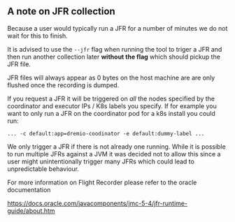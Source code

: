 ## A note on JFR collection

Because a user would typically run a JFR for a number of minutes we do not wait for this to finish. 

It is advised to use the `--jfr` flag when running the tool to triger a JFR and then run another collection later **without the flag** which should pickup the JFR file. 

JFR files will always appear as 0 bytes on the host machine are are only flushed once the recording is dumped. 

If you request a JFR it will be triggered on _all_ the nodes specified by the coordinator and executor IPs / K8s labels you specify. If for example you want to only run a JFR on the coordinator pod for a k8s install you could run:

`... -c default:app=dremio-coodinator -e default:dummy-label ...`

We only trigger a JFR if there is not already one running. While it is possible to run multiple JFRs against a JVM it was decided not to allow this since a user might unintentionally trigger many JFRs which could lead to unpredictable behaviour. 

For more information on Flight Recorder please refer to the oracle documentation

https://docs.oracle.com/javacomponents/jmc-5-4/jfr-runtime-guide/about.htm

